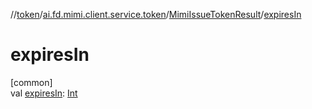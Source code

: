 //[token](../../../index.md)/[ai.fd.mimi.client.service.token](../index.md)/[MimiIssueTokenResult](index.md)/[expiresIn](expires-in.md)

# expiresIn

[common]\
val [expiresIn](expires-in.md): [Int](https://kotlinlang.org/api/core/kotlin-stdlib/kotlin/-int/index.html)
